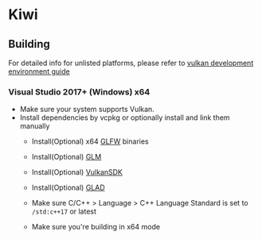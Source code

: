 # Kiwi

## Building

For detailed info for unlisted platforms, please refer to [vulkan development environment guide](https://vulkan-tutorial.com/Development_environment)

### Visual Studio 2017+ (Windows) x64

- Make sure your system supports Vulkan.
- Install dependencies by vcpkg or optionally install and link them manually
  - Install(Optional) x64 [GLFW](https://www.glfw.org/download.html) binaries
  - Install(Optional) [GLM](https://github.com/g-truc/glm/releases)
  - Install(Optional) [VulkanSDK](https://vulkan.lunarg.com/)
  - Install(Optional) [GLAD](https://glad.dav1d.de/#language=c&specification=gl&api=gl%3D4.6&api=gles1%3Dnone&api=gles2%3Dnone&api=glsc2%3Dnone&profile=core&loader=on)

  - Make sure C/C++ > Language > C++ Language Standard is set to `/std:c++17` or latest
  - Make sure you're building in x64 mode
